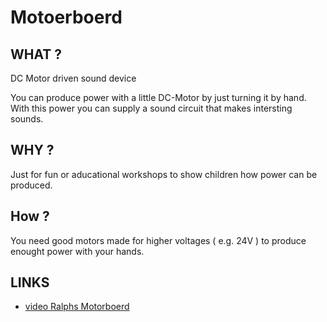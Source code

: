 # Motoerboerd

## WHAT ?
DC Motor driven sound device

You can produce power with a little DC-Motor by just turning it by hand.
With this power you can supply a sound circuit that makes intersting sounds.

## WHY ?

Just for fun or aducational workshops to show children how power can be produced.

## How ?

You need good motors made for higher voltages ( e.g. 24V ) to produce enought power with your hands.



## LINKS

* [video Ralphs Motorboerd](https://vimeo.com/314083422)





